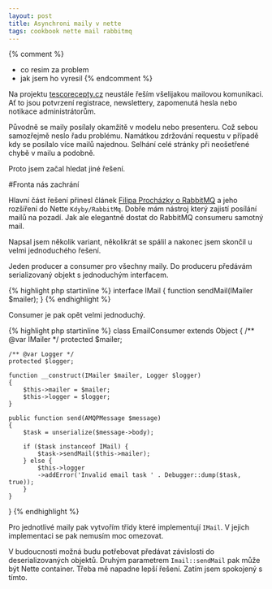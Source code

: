 ```yaml
---
layout: post
title: Asynchroni maily v nette
tags: cookbook nette mail rabbitmq
---
```


{% comment %}
  - co resim za problem
  - jak jsem ho vyresil
{% endcomment %}

Na projektu [tescorecepty.cz][tsc-cz] neustále řeším všelijakou mailovou komunikaci.
Ať to jsou potvrzení registrace, newslettery, zapomenutá hesla nebo notikace administrátorům.

Původně se maily posílaly okamžitě v modelu nebo presenteru.
Což sebou samozřejmě neslo řadu problému.
Namátkou zdržování requestu v případě kdy se posílalo více mailů najednou.
Selhání celé stránky při neošetřené chybě v mailu a podobně.

Proto jsem začal hledat jiné řešení.

<!-- more -->
<a name="more"></a>

#Fronta nás zachrání

Hlavní část řešení přinesl článek [Filipa Procházky o RabbitMQ][filip-rabbit] a jeho rozšíření do Nette `Kdyby/RabbitMq`.
Dobře mám nástroj který zajistí posílání mailů na pozadí.
Jak ale elegantně dostat do RabbitMQ consumeru samotný mail.

Napsal jsem několik variant, několikrát se spálil a nakonec jsem skončil u velmi jednoduchého řešení.

Jeden producer a consumer pro všechny maily. Do produceru předávám serializovaný objekt s jednoduchým interfacem.

{% highlight php startinline %}
interface IMail {
  function sendMail(IMailer $mailer);
}
{% endhighlight %}

Consumer je pak opět velmi jednoduchý.

{% highlight php startinline %}
class EmailConsumer extends Object
{
    /** @var IMailer */
    protected $mailer;

    /** @var Logger */
    protected $logger;

    function __construct(IMailer $mailer, Logger $logger)
    {
        $this->mailer = $mailer;
        $this->logger = $logger;
    }

    public function send(AMQPMessage $message)
    {
        $task = unserialize($message->body);

        if ($task instanceof IMail) {
            $task->sendMail($this->mailer);
        } else {
            $this->logger
            ->addError('Invalid email task ' . Debugger::dump($task, true));
        }
    }
}
{% endhighlight %}

Pro jednotlivé maily pak vytvořím třídy které implementují `IMail`.
V jejich implementaci se pak nemusím moc omezovat.

V budoucnosti možná budu potřebovat předávat závislosti do deserializovaných objektů.
Druhým parametrem `Imail::sendMail` pak může být Nette container. Třeba mě napadne lepší řešení. Zatím jsem spokojený s tímto.

[tsc-cz]: http://www.tescorecepty.cz/

[filip-rabbit]: https://filip-prochazka.com/blog/kdyby-rabbitmq-aneb-asynchronni-kdyby-events
